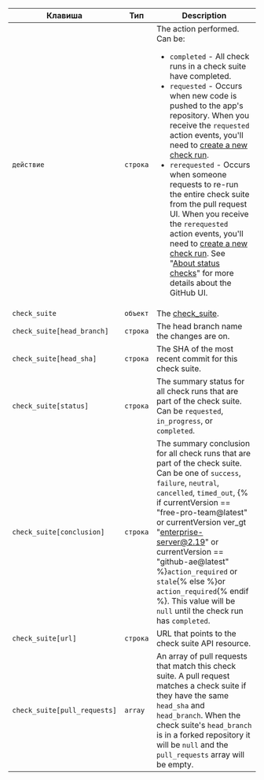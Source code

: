| Клавиша                      | Тип      | Description                                                                                                                                                                                                                                                                                                                                                                                                                            |
| ---------------------------- | -------- | -------------------------------------------------------------------------------------------------------------------------------------------------------------------------------------------------------------------------------------------------------------------------------------------------------------------------------------------------------------------------------------------------------------------------------------- |
| `действие`                   | `строка` | The action performed. Can be:<ul><li>`completed` - All check runs in a check suite have completed.</li><li>`requested` - Occurs when new code is pushed to the app's repository. When you receive the `requested` action events, you'll need to [create a new check run](/v3/checks/runs/#create-a-check-run).</li><li>`rerequested` - Occurs when someone requests to re-run the entire check suite from the pull request UI. When you receive the `rerequested` action events, you'll need to [create a new check run](/v3/checks/runs/#create-a-check-run). See "[About status checks](/articles/about-status-checks#checks)" for more details about the GitHub UI.</li></ul>                                                                                                                                                                                                                                                                                                                                                                                 |
| `check_suite`                | `объект` | The [check_suite](/v3/checks/suites/).                                                                                                                                                                                                                                                                                                                                                                                                 |
| `check_suite[head_branch]`   | `строка` | The head branch name the changes are on.                                                                                                                                                                                                                                                                                                                                                                                               |
| `check_suite[head_sha]`      | `строка` | The SHA of the most recent commit for this check suite.                                                                                                                                                                                                                                                                                                                                                                                |
| `check_suite[status]`        | `строка` | The summary status for all check runs that are part of the check suite. Can be `requested`, `in_progress`, or `completed`.                                                                                                                                                                                                                                                                                                             |
| `check_suite[conclusion]`    | `строка` | The summary conclusion for all check runs that are part of the check suite. Can be one of `success`, `failure`, `neutral`, `cancelled`, `timed_out`,  {% if currentVersion == "free-pro-team@latest" or currentVersion ver_gt "enterprise-server@2.19" or currentVersion == "github-ae@latest" %}`action_required` or `stale`{% else %}or `action_required`{% endif %}. This value will be `null` until the check run has `completed`. |
| `check_suite[url]`           | `строка` | URL that points to the check suite API resource.                                                                                                                                                                                                                                                                                                                                                                                       |
| `check_suite[pull_requests]` | `array`  | An array of pull requests that match this check suite. A pull request matches a check suite if they have the same `head_sha` and `head_branch`. When the check suite's `head_branch` is in a forked repository it will be `null` and the `pull_requests` array will be empty.                                                                                                                                                          |
